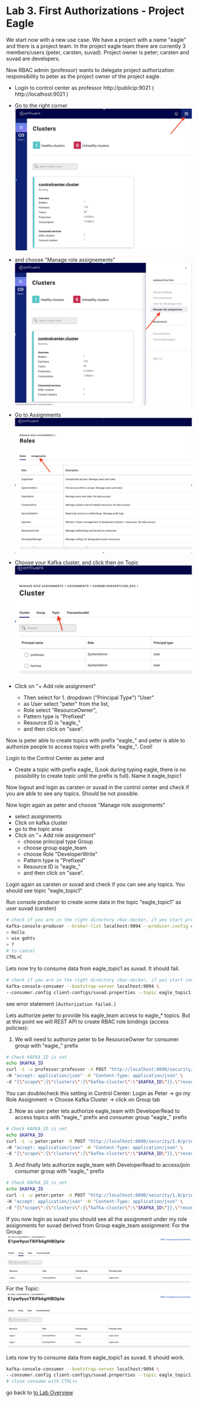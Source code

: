 # Lab 3. First Authorizations - Project Eagle
We start now with a new use case.
We have a project with a name "eagle" and there is a project team. In the project eagle team there are currently 3 members/users (peter, carsten, suvad).
Project owner is peter; carsten and suvad are developers.

Now RBAC admin (professor) wants to delegate project authorization responsibility to peter as the project owner of the project eagle.

 * Login to control center as professor http://publicip:9021 ( http://localhost:9021 )

 * Go to the right corner
   ![manage assignements#1](images/pic1.png)
 * and choose "Manage role assignements"
   ![manage assignements#2](images/pic2.png)
 * Go to Assignments
   ![manage assignements#3](images/pic3.png)
 * Choose your Kafka cluster, and click then on Topic
   ![manage assignements#4](images/pic4.png)
 * Click on "+ Add role assignment"

   * Then select for 1. dropdown ("Principal Type") "User"
   * as User select "peter" from the list,
   * Role select "ResourceOwner",
   * Pattern type is "Prefixed"
   * Resource ID is "eagle_"
   * and then click on "save".

Now is peter able to create topics with prefix "eagle_" and peter is able to authorize people to access topics with prefix "eagle_". Cool! 

Login to the Control Center as peter and 

 * Create a topic with prefix eagle_ (Look during typing eagle, there is no possibility to create topic until the prefix is full). Name it eagle_topic1

Now logout and login as carsten or suvad in the control center and check if you are able to see any topics. Should be not possible.

Now login again as peter and choose "Manage role assignments"
 * select assignments
 * Click on kafka cluster
 * go to the topic area
 * Click on "+ Add role assignment"
   * choose principal type Group
   * choose group eagle_team
   * choose Role "DeveloperWrite"
   * Pattern type is "Prefixed"
   * Resource ID is "eagle_"
   * and then click on "save".

Login again as carsten or suvad and check if you can see any topics. You should see topic "eagle_topic1"

Run console producer to create some data in the topic "eagle_topic1" as user suvad (carsten)
```bash
# check if you are in the right directory rbac-docker, if yes start produce
kafka-console-producer --broker-list localhost:9094 --producer.config client-configs/suvad.properties --topic eagle_topic1
> Hallo
> wie gehts
> ?
# to cancel
CTRL+C
```

Lets now try to consume data from eagle_topic1 as suvad. It should fail.
```bash
# check if you are in the right directory rbac-docker, if yes start consume
kafka-console-consumer --bootstrap-server localhost:9094 \
--consumer.config client-configs/suvad.properties --topic eagle_topic1 --from-beginning
```
see error statement `[Authorization failed.]`

Lets authorize peter to provide his eagle_team access to eagle_* topics.
But at this point we will REST API to create RBAC role bindings (access policies):

1) We will need to authorize peter to be ResourceOwner for consumer group with "eagle_" prefix
```bash
# Check KAFKA_ID is set
echo $KAFKA_ID
curl -i -u professor:professor -X POST "http://localhost:8090/security/1.0/principals/User%3Apeter/roles/ResourceOwner/bindings" \
-H "accept: application/json" -H "Content-Type: application/json" \
-d "{\"scope\":{\"clusters\":{\"kafka-cluster\":\"$KAFKA_ID\"}},\"resourcePatterns\":[{\"resourceType\":\"Group\",\"name\":\"eagle_\",\"patternType\":\"PREFIXED\"}]}"
```
You can doublecheck this setting in Control Center: Login as Peter -> go my Role Assignment -> Choose Kafka Cluster -> click on Group tab

2) Now as user peter lets authorize eagle_team with DeveloperRead to access topics with "eagle_" prefix and consumer group "eagle_" prefix
```bash
# Check KAFKA_ID is set
echo $KAFKA_ID
curl -i -u peter:peter -X POST "http://localhost:8090/security/1.0/principals/Group%3Aeagle_team/roles/DeveloperRead/bindings" \
-H "accept: application/json" -H "Content-Type: application/json" \
-d "{\"scope\":{\"clusters\":{\"kafka-cluster\":\"$KAFKA_ID\"}},\"resourcePatterns\":[{\"resourceType\":\"Topic\",\"name\":\"eagle_\",\"patternType\":\"PREFIXED\"}]}"
```

3) And finally lets authorize eagle_team with DeveloperRead to access/join consumer group with "eagle_" prefix
```bash
# Check KAFKA_ID is set
echo $KAFKA_ID  
curl -i -u peter:peter -X POST "http://localhost:8090/security/1.0/principals/Group%3Aeagle_team/roles/DeveloperRead/bindings" \
-H "accept: application/json" -H "Content-Type: application/json" \
-d "{\"scope\":{\"clusters\":{\"kafka-cluster\":\"$KAFKA_ID\"}},\"resourcePatterns\":[{\"resourceType\":\"Group\",\"name\":\"eagle_\",\"patternType\":\"PREFIXED\"}]}"
```
If you now login as suvad you should see all the assignment under my role assignments for suvad derived from Group eagle_team assignment:
For the Group:
![Suvad group assignements](images/suvad_group_assignment.png)
For the Topic:
![Suvad topic assignements](images/suvad_topic_assignment.png)


Lets now try to consume data from eagle_topic1 as suvad. It should work.
```bash
kafka-console-consumer --bootstrap-server localhost:9094 \
--consumer.config client-configs/suvad.properties --topic eagle_topic1 --from-beginning --group eagle_cg1
# close consume with CTRL+c
```

go back to [to Lab Overview](https://github.com/ora0600/confluent-rbac-hands-on#hands-on-agenda-and-labs)

